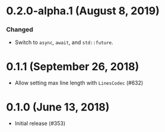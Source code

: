 # 0.2.0-alpha.1 (August 8, 2019)

### Changed
- Switch to `async`, `await`, and `std::future`.

# 0.1.1 (September 26, 2018)

* Allow setting max line length with `LinesCodec` (#632)

# 0.1.0 (June 13, 2018)

* Initial release (#353)
